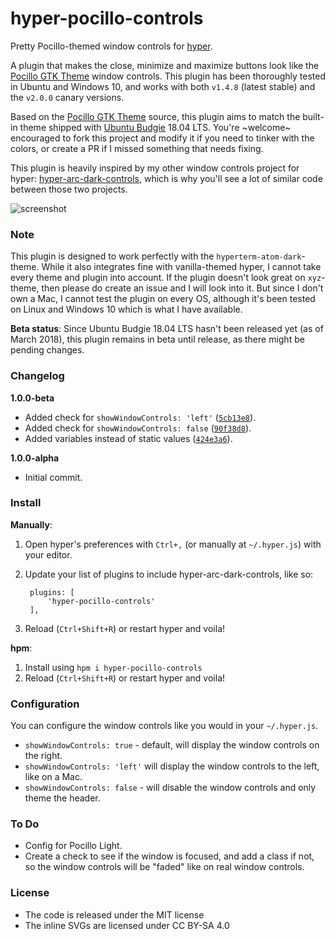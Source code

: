 # hyper-pocillo-controls
Pretty Pocillo-themed window controls for [hyper](https://github.com/zeit/hyper).

A plugin that makes the close, minimize and maximize buttons look like the [Pocillo GTK Theme](https://github.com/UbuntuBudgie/pocillo-gtk-theme) window controls. This plugin has been thoroughly tested in Ubuntu and Windows 10, and works with both `v1.4.8` (latest stable) and the `v2.0.0` canary versions.

Based on the [Pocillo GTK Theme](https://github.com/UbuntuBudgie/pocillo-gtk-theme) source, this plugin aims to match the built-in theme shipped with [Ubuntu Budgie](https://ubuntubudgie.org) 18.04 LTS. You're ~welcome~ encouraged to fork this project and modify it if you need to tinker with the colors, or create a PR if I missed something that needs fixing.

This plugin is heavily inspired by my other window controls project for hyper: [hyper-arc-dark-controls](https://github.com/moso/hyper-arc-dark-controls), which is why you'll see a lot of similar code between those two projects.

![screenshot](https://dev.moso.io/hyper/hyper-pocillo-controls/screenshot.png)

### Note

This plugin is designed to work perfectly with the `hyperterm-atom-dark`-theme.
While it also integrates fine with vanilla-themed hyper, I cannot take every theme and plugin into account.
If the plugin doesn't look great on `xyz`-theme, then please do create an issue and I will look into it. But since I don't own a Mac, I cannot test the plugin on every OS, although it's been tested on Linux and Windows 10 which is what I have available.

**Beta status**: Since Ubuntu Budgie 18.04 LTS hasn't been released yet (as of March 2018), this plugin remains in beta until release, as there might be pending changes.

### Changelog

**1.0.0-beta**
- Added check for `showWindowControls: 'left'` ([`5cb13e8`](https://github.com/moso/hyper-pocillo-controls/commit/5cb13e8a8541250a1c04efb797cf7a4847eed28e)).
- Added check for `showWindowControls: false` ([`90f38d8`](https://github.com/moso/hyper-pocillo-controls/commit/90f38d8771ef3d205e06c366cf1f2a5ddafcebd9)).
- Added variables instead of static values ([`424e3a6`](https://github.com/moso/hyper-pocillo-controls/commit/2ff955397f424e3a6d4ecd220e928d0a90a087d7)).

**1.0.0-alpha**
- Initial commit.

### Install

**Manually**:

1. Open hyper's preferences with `Ctrl+,` (or manually at `~/.hyper.js`) with your editor.
2. Update your list of plugins to include hyper-arc-dark-controls, like so:

        plugins: [
            'hyper-pocillo-controls'
        ],

3. Reload (`Ctrl+Shift+R`) or restart hyper and voila!

**hpm**:

1. Install using `hpm i hyper-pocillo-controls`
2. Reload (`Ctrl+Shift+R`) or restart hyper and voila!

### Configuration

You can configure the window controls like you would in your `~/.hyper.js`.

- `showWindowControls: true` - default, will display the window controls on the right.
- `showWindowControls: 'left'` will display the window controls to the left, like on a Mac.
- `showWindowControls: false` - will disable the window controls and only theme the header.

### To Do

- Config for Pocillo Light.
- Create a check to see if the window is focused, and add a class if not, so the window controls will be "faded" like on real window controls.

### License

- The code is released under the MIT license
- The inline SVGs are licensed under CC BY-SA 4.0
